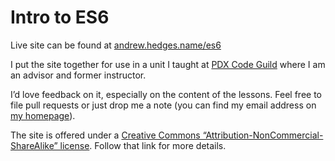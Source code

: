 # Intro to ES6

Live site can be found at [andrew.hedges.name/es6](https://andrew.hedges.name/es6/)

I put the site together for use in a unit I taught at [PDX Code Guild](https://pdxcodeguild.com) where I am an advisor and former instructor.

I’d love feedback on it, especially on the content of the lessons. Feel free to file pull requests or just drop me a note (you can find my email address on [my homepage](https://andrew.hedges.name)).

The site is offered under a [Creative Commons “Attribution-NonCommercial-ShareAlike” license](https://creativecommons.org/licenses/by-nc-sa/4.0/). Follow that link for more details.
